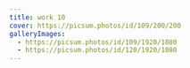 ```yaml
---
title: work 10
cover: https://picsum.photos/id/109/200/200
galleryImages:
  - https://picsum.photos/id/109/1920/1080
  - https://picsum.photos/id/120/1920/1080
---
```

